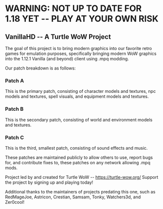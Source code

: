 # WARNING: NOT UP TO DATE FOR 1.18 YET -- PLAY AT YOUR OWN RISK

## VanillaHD -- A Turtle WoW Project

The goal of this project is to bring modern graphics into our favorite retro games for emulation purposes, specifically bringing modern WoW graphics into the 1.12.1 Vanilla (and beyond) client using .mpq modding.

Our patch breakdown is as follows:

### Patch A
This is the primary patch, consisting of character models and textures, npc models and textures, spell visuals, and equipment models and textures.

### Patch B
This is the secondary patch, consisting of world and environment models and textures.

### Patch C
This is the third, smallest patch, consisting of sound effects and music.

These patches are maintained publicly to allow others to use, report bugs for, and contribute fixes to, these patches on any network allowing .mpq mods.

Project led by and created for Turtle WoW -- https://turtle-wow.org/
Support the project by signing up and playing today!


Additional thanks to the maintainers of projects predating this one, such as RedMageJoe, Astricon, Crestian, Samsam, Tonky, Watchers3d, and Zer0cool!
